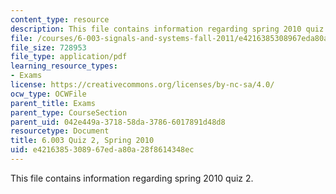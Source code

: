 ```yaml
---
content_type: resource
description: This file contains information regarding spring 2010 quiz 2.
file: /courses/6-003-signals-and-systems-fall-2011/e4216385308967eda80a28f8614348ec_MIT6_003F11_S10q2.pdf
file_size: 728953
file_type: application/pdf
learning_resource_types:
- Exams
license: https://creativecommons.org/licenses/by-nc-sa/4.0/
ocw_type: OCWFile
parent_title: Exams
parent_type: CourseSection
parent_uid: 042e449a-3718-58da-3786-6017891d48d8
resourcetype: Document
title: 6.003 Quiz 2, Spring 2010
uid: e4216385-3089-67ed-a80a-28f8614348ec
---
```

This file contains information regarding spring 2010 quiz 2.